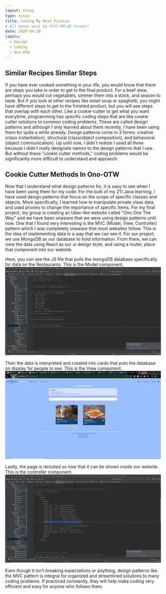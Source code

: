 ```yaml
---
layout: essay
type: essay
title: Coding My Next Picasso
# All dates must be YYYY-MM-DD format!
date: 2020-04-30
labels:
  - Design
  - Coding
  - Ono-OTW 
---
```


## Similar Recipes Similar Steps

If you have ever cooked something in your life, you would know that there are steps you take in order to get to the final product. For a beef stew, perhaps you would cut vegetables, simmer them into a stock, and season to taste. But if you look at other recipes like oxtail soup or spaghetti, you might have different steps to get to the finished product, but you will see steps that overlap with each other. Like a cookie-cutter to get what you want everytime, programming has specific coding steps that are like cookie cutter solutions to common coding problems. These are called design patterns and although I only learned about them recently, I have been using them for quite a while already. Design patterns come in 3 forms: creative (class instantiation), structural (class/object composition), and behavioral (object communication). Up until now, I didn't realize I used all three because I didn't really designate names to the design patterns that I use. But without these "cookie cutter methods," coding problems would be significantly more difficult to understand and appraoch.

## Cookie Cutter Methods In Ono-OTW

Now that I understand what design patterns for, it is easy to see when I have been using them for my code. For the bulk of my 211 Java learning, I have used design patterns that focus on the scope of specific classes and objects. More specifically, I learned how to manipulate private class data, and used proxies to change the importance of specific items. For my final project, my group is creating an Uber-like website called "Ono One The Way" and we have been unaware that we were using design patterns until now. One that I found very interesting is the MVC (Model, View, Controller) pattern which I was completely unaware that most websites follow. This is the idea of implementing data in a way that we can see it. For our project, we use MongoDB as our database to hold information. From there, we can view the data using React as our ui design style, and using a router, place that component into our website. 

Here, you can see the JS file that pulls the mongoDB database specifically for data on the Restaurants. This is the Model component.
<img class="ui center medium image" src="../images/Database.png">

Then the data is interpreted and created into cards that puts the database on display for people to see. This is the View component.
<img class="ui center medium image" src="../images/Restaurant.png">

Lastly, the page is rerouted so now that it can be shown inside our website. This is the controller component. 
<img class="ui center medium image" src="../images/Controller.png">

Even though it isn't breaking expectations or anything, design patterns like the MVC pattern is integral for organized and streamlined solutions to many coding problems. If practiced constantly, they will help make coding very efficient and easy for anyone who follows them. 

